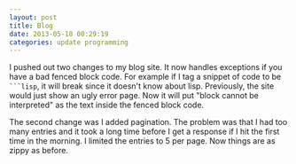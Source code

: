 ```yaml
---
layout: post
title: Blog 
date: 2013-05-18 00:29:19
categories: update programming
---
```

I pushed out two changes to my blog site.  It now handles exceptions if you
have a bad fenced block code.  For example if I tag a snippet of code to be
<code>```lisp</code>, it will break since it doesn't know about lisp.  Previously, the
site would just show an ugly error page.  Now it will put "block cannot be
interpreted" as the text inside the fenced block code.

The second change was I added pagination.  The problem was that I had too many
entries and it took a long time before I get a response if I hit the first time
in the morning.  I limited the entries to 5 per page.  Now things are as zippy
as before.
